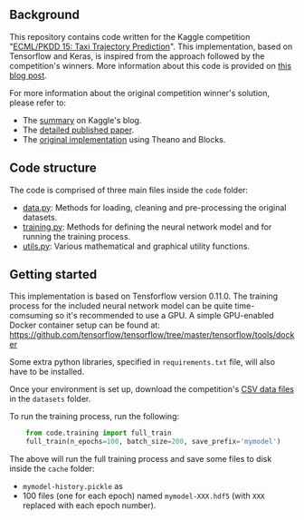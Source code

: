 Background
----------

This repository contains code written for the Kaggle competition "[ECML/PKDD 15: Taxi Trajectory Prediction](https://www.kaggle.com/c/pkdd-15-predict-taxi-service-trajectory-i)".
This implementation, based on Tensorflow and Keras, is inspired from the approach followed by the competition's winners. More information about this code is provided on [this blog post](http://julienphalip.com/post/155781542412/kaggle-competition-report-ecml-pkdd-2015-taxi).

For more information about the original competition winner's solution, please refer to:
- The [summary](http://blog.kaggle.com/2015/07/27/taxi-trajectory-winners-interview-1st-place-team-%F0%9F%9A%95/) on Kaggle's blog.
- The [detailed published paper](https://arxiv.org/abs/1508.00021).
- The [original implementation](https://github.com/adbrebs/taxi) using Theano and Blocks.

Code structure
--------------

The code is comprised of three main files inside the `code` folder:

- [data.py](code/data.py): Methods for loading, cleaning and pre-processing the original datasets.
- [training.py](code/training.py): Methods for defining the neural network model and for running the training process.
- [utils.py](code/utils.py): Various mathematical and graphical utility functions.

Getting started
---------------

This implementation is based on Tensforflow version 0.11.0. The training process for the included neural network model
can be quite time-comsuming so it's recommended to use a GPU. A simple GPU-enabled Docker container setup can be found
at: https://github.com/tensorflow/tensorflow/tree/master/tensorflow/tools/docker

Some extra python libraries, specified in `requirements.txt` file, will also have to be installed.

Once your environment is set up, download the competition's [CSV data files](https://www.kaggle.com/c/pkdd-15-predict-taxi-service-trajectory-i/data)
in the `datasets` folder.

To run the training process, run the following:

```python
    from code.training import full_train
    full_train(n_epochs=100, batch_size=200, save_prefix='mymodel')
```

The above will run the full training process and save some files to disk inside the `cache` folder:

- `mymodel-history.pickle` as
- 100 files (one for each epoch) named `mymodel-XXX.hdf5` (with `XXX` replaced with each epoch number).